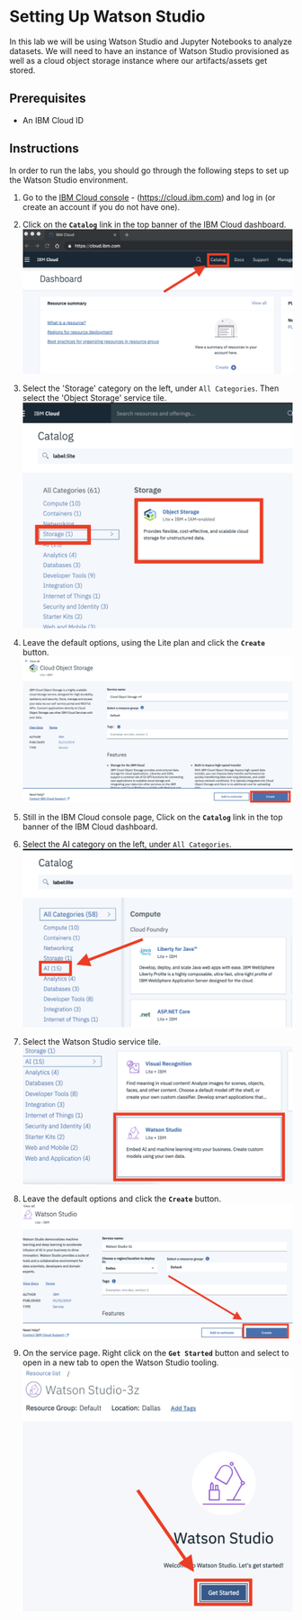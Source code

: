 # Setting Up Watson Studio

In this lab we will be using Watson Studio and Jupyter Notebooks to analyze datasets. We will need to have an instance of Watson Studio provisioned as well as a cloud object storage instance where our artifacts/assets get stored.

## Prerequisites

- An IBM Cloud ID

## Instructions

In order to run the labs, you should go through the following steps to set up the Watson Studio environment.

1. Go to the [IBM Cloud console]((https://cloud.ibm.com)) - (https://cloud.ibm.com) and log in (or create an account if you do not have one).

1. Click on the **`Catalog`** link in the top banner of the IBM Cloud dashboard.  
   ![catalog-link](docs/images/ss1.png)

1. Select the 'Storage' category on the left, under `All Categories`. Then select the 'Object Storage' service tile.
   ![cloud-cos](docs/images/ss6.png)

1. Leave the default options, using the Lite plan and click the **`Create`** button.  
   ![create-ws-instance](docs/images/ss7.png)

1. Still in the IBM Cloud console page, Click on the **`Catalog`** link in the top banner of the IBM Cloud dashboard.  

1. Select the AI category on the left, under `All Categories`.  
   ![ai-filter](docs/images/ss2.png)

1. Select the Watson Studio service tile.  
   ![ws-tile](docs/images/ss3.png)

1. Leave the default options and click the **`Create`** button.  
   ![create-ws-instance](docs/images/ss4.png)

1. On the service page. Right click on the **`Get Started`** button and select to open in a new tab to open the Watson Studio tooling.  
   ![ws-tooling](docs/images/ss5.png)

